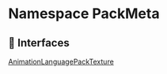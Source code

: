 # Namespace PackMeta

## 🤝 Interfaces

<div class="definition-grid interface"><a href="resourcepack/PackMeta/PackMeta.Animation">Animation</a><a href="resourcepack/PackMeta/PackMeta.Language">Language</a><a href="resourcepack/PackMeta/PackMeta.Pack">Pack</a><a href="resourcepack/PackMeta/PackMeta.Texture">Texture</a></div>


